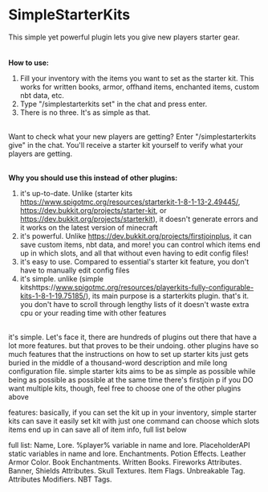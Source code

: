 # SimpleStarterKits
This simple yet powerful plugin lets you give new players starter gear.
<br/><br/><br/>
**How to use:**
1. Fill your inventory with the items you want to set as the starter kit. This works for written books, armor, offhand 
items, enchanted items, custom nbt data, etc.
2. Type "/simplestarterkits set" in the chat and press enter.
3. There is no three. It's as simple as that.

<br/>
Want to check what your new players are getting? Enter "/simplestarterkits give" in the chat. You'll receive a starter 
kit yourself to verify what your players are getting.
<br/><br/>

**Why you should use this instead of other plugins:**
1. it's up-to-date. Unlike (starter kits https://www.spigotmc.org/resources/starterkit-1-8-1-13-2.49445/, https://dev.bukkit.org/projects/starter-kit, or https://dev.bukkit.org/projects/starterkit), it doesn't 
generate errors and it works on the latest version of minecraft
2. it's powerful. Unlike https://dev.bukkit.org/projects/firstjoinplus, it can save 
custom items, nbt data, and more! you can control which items end up in which slots, and all that without even having to edit config files!
3. it's easy to use. Compared to essential's starter kit feature, you don't have to manually edit config files
4. it's simple. unlike (simple kitshttps://www.spigotmc.org/resources/playerkits-fully-configurable-kits-1-8-1-19.75185/), 
its main purpose is a starterkits plugin. that's it. you don't have to scroll through lengthy lists of it doesn't waste 
extra cpu or your reading time with other features
<br/>
it's simple. Let's face it, there are hundreds of plugins out there that have a lot more features. but that proves to be their undoing. other plugins have so much features that the instructions on how to set up starter kits 
just gets buried in the middle of a thousand-word description and mile long configuration file. simple starter kits aims
to be as simple as possible while being as possible as possible at the same time
there's firstjoin p
if you DO want multiple kits, though, feel free to choose one of the other plugins above

features:
basically, if you can set the kit up in your inventory, simple starter kits can save it
easily set kit with just one command
can choose which slots items end up in
can save all of item info, full list below

full list:
Name, Lore.
%player% variable in name and lore.
PlaceholderAPI static variables in name and lore.
Enchantments.
Potion Effects.
Leather Armor Color.
Book Enchantments.
Written Books.
Fireworks Attributes.
Banner, Shields Attributes.
Skull Textures.
Item Flags.
Unbreakable Tag.
Attributes Modifiers.
NBT Tags.